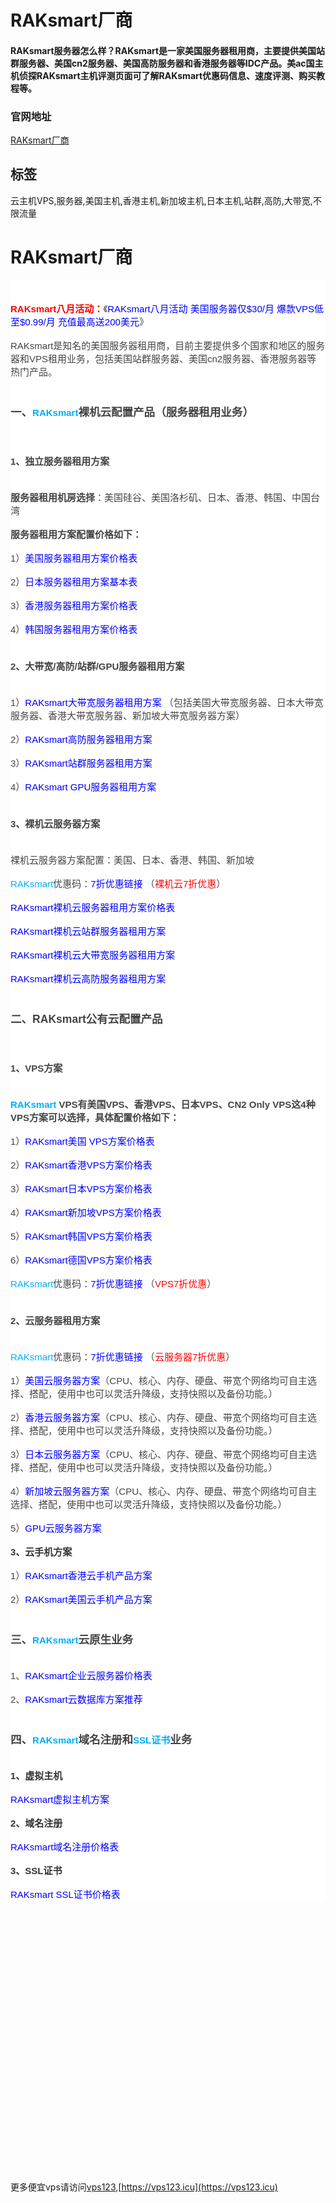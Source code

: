 # RAKsmart厂商

#### RAKsmart服务器怎么样？RAKsmart是一家美国服务器租用商，主要提供美国站群服务器、美国cn2服务器、美国高防服务器和香港服务器等IDC产品。美ac国主机侦探RAKsmart主机评测页面可了解RAKsmart优惠码信息、速度评测、购买教程等。

### 官网地址

[RAKsmart厂商](https://billing.raksmart.com/whmcs/aff.php?aff=7650)

## 标签

云主机VPS,服务器,美国主机,香港主机,新加坡主机,日本主机,站群,高防,大带宽,不限流量



<h1>RAKsmart厂商</h1><div class="host_p_text" style="-webkit-text-stroke-width:0px;background-color:rgb(255, 255, 255);border-width:0px;box-sizing:border-box;color:rgb(68, 68, 68);font-family:Arial, &quot;PingFang SC&quot;, &quot;Microsoft YaHei&quot;, sans-serif;font-size:15px;font-style:normal;font-variant-caps:normal;font-variant-ligatures:normal;font-weight:400;letter-spacing:normal;margin:0px;orphans:2;outline:0px;overflow-wrap:break-word;padding:0px;text-align:start;text-decoration-color:initial;text-decoration-style:initial;text-decoration-thickness:initial;text-indent:0px;text-transform:none;vertical-align:baseline;white-space:normal;widows:2;word-spacing:0px;"><p style="background-color:transparent;border-width:0px;box-sizing:border-box;font-size:15px;margin:0px;outline:0px;overflow-wrap:break-word;padding:0px;vertical-align:baseline;">&nbsp;</p><p style="background-color:transparent;border-width:0px;box-sizing:border-box;font-size:15px;margin:0px;outline:0px;overflow-wrap:break-word;padding:0px;vertical-align:baseline;">&nbsp;</p><p style="background-color:transparent;border-width:0px;box-sizing:border-box;font-size:15px;margin:0px;outline:0px;overflow-wrap:break-word;padding:0px;vertical-align:baseline;"><a class="addclick" style="background-color:transparent;box-sizing:border-box;color:rgb(0, 174, 255);cursor:pointer;font-size:15px;margin:0px;padding:0px;text-decoration:none;vertical-align:baseline;" href="https://go.idcspy.com/www.raksmart.com/" target="_blank" rel="noopener referrer"><span style="background-color:transparent;color:rgb(255,0,0);font-size:15px;"><span style="border-width:0px;box-sizing:border-box;margin:0px;outline:0px;overflow-wrap:break-word;padding:0px;vertical-align:baseline;"><strong style="background-color:transparent;border-width:0px;box-sizing:border-box;font-size:15px;margin:0px;outline:0px;overflow-wrap:break-word;padding:0px;vertical-align:baseline;">RAKsmart</strong></span></span></a><span style="background-color:transparent;color:rgb(255,0,0);font-size:15px;"><span style="border-width:0px;box-sizing:border-box;margin:0px;outline:0px;overflow-wrap:break-word;padding:0px;vertical-align:baseline;"><strong style="background-color:transparent;border-width:0px;box-sizing:border-box;font-size:15px;margin:0px;outline:0px;overflow-wrap:break-word;padding:0px;vertical-align:baseline;">八月活动：</strong></span></span>《<a style="background-color:transparent;box-sizing:border-box;color:rgb(0, 0, 255);cursor:pointer;font-size:15px;margin:0px;padding:0px;text-decoration:none;vertical-align:baseline;" href="https://www.idcspy.com/94880.html" target="_self" rel="noopener referrer"><span style="background-color:transparent;color:rgb(0,0,255);font-size:15px;"><span style="border-width:0px;box-sizing:border-box;margin:0px;outline:0px;overflow-wrap:break-word;padding:0px;vertical-align:baseline;">RAKsmart八月活动 美国服务器仅$30/月 爆款VPS低至$0.99/月 充值最高送200美元</span></span></a>》</p><p style="background-color:transparent;border-width:0px;box-sizing:border-box;font-size:15px;margin:0px;outline:0px;overflow-wrap:break-word;padding:0px;vertical-align:baseline;">&nbsp;</p><p style="background-color:transparent;border-width:0px;box-sizing:border-box;font-size:15px;margin:0px;outline:0px;overflow-wrap:break-word;padding:0px;vertical-align:baseline;">RAKsmart是知名的美国服务器租用商，目前主要提供多个国家和地区的服务器和VPS租用业务，包括美国站群服务器、美国cn2服务器、香港服务器等热门产品。</p><p style="background-color:transparent;border-width:0px;box-sizing:border-box;font-size:15px;margin:0px;outline:0px;overflow-wrap:break-word;padding:0px;vertical-align:baseline;">&nbsp;</p><h3 style="margin-left:0px;"><strong>一、</strong><a class="addclick" style="background-color:transparent;box-sizing:border-box;color:rgb(0, 174, 255);cursor:pointer;font-size:15px;margin:0px;padding:0px;text-decoration:none;vertical-align:baseline;" href="https://go.idcspy.com/www.raksmart.com/" target="_blank" rel="noopener referrer"><strong>RAKsmart</strong></a><strong>裸机云配置产品（服务器租用业务）</strong></h3><p style="background-color:transparent;border-width:0px;box-sizing:border-box;font-size:15px;margin:0px;outline:0px;overflow-wrap:break-word;padding:0px;vertical-align:baseline;">&nbsp;</p><h4 style="margin-left:0px;"><strong>1、独立服务器租用方案</strong></h4><p style="background-color:transparent;border-width:0px;box-sizing:border-box;font-size:15px;margin:0px;outline:0px;overflow-wrap:break-word;padding:0px;vertical-align:baseline;">&nbsp;</p><p style="background-color:transparent;border-width:0px;box-sizing:border-box;font-size:15px;margin:0px;outline:0px;overflow-wrap:break-word;padding:0px;vertical-align:baseline;"><strong style="background-color:transparent;border-width:0px;box-sizing:border-box;font-size:15px;margin:0px;outline:0px;overflow-wrap:break-word;padding:0px;vertical-align:baseline;">服务器租用机房选择</strong>：美国硅谷、美国洛杉矶、日本、香港、韩国、中国台湾</p><p style="background-color:transparent;border-width:0px;box-sizing:border-box;font-size:15px;margin:0px;outline:0px;overflow-wrap:break-word;padding:0px;vertical-align:baseline;">&nbsp;</p><p style="background-color:transparent;border-width:0px;box-sizing:border-box;font-size:15px;margin:0px;outline:0px;overflow-wrap:break-word;padding:0px;vertical-align:baseline;"><strong style="background-color:transparent;border-width:0px;box-sizing:border-box;font-size:15px;margin:0px;outline:0px;overflow-wrap:break-word;padding:0px;vertical-align:baseline;">服务器租用方案配置价格如下：</strong></p><p style="background-color:transparent;border-width:0px;box-sizing:border-box;font-size:15px;margin:0px;outline:0px;overflow-wrap:break-word;padding:0px;vertical-align:baseline;">&nbsp;</p><p style="background-color:transparent;border-width:0px;box-sizing:border-box;font-size:15px;margin:0px;outline:0px;overflow-wrap:break-word;padding:0px;vertical-align:baseline;">1）<a style="background-color:transparent;box-sizing:border-box;color:rgb(0, 0, 255);cursor:pointer;font-size:15px;margin:0px;padding:0px;text-decoration:none;vertical-align:baseline;" href="https://raksmart.idcspy.com/4614" target="_blank" rel="noopener referrer"><span style="background-color:transparent;color:rgb(0,0,255);font-size:15px;"><span style="border-width:0px;box-sizing:border-box;margin:0px;outline:0px;overflow-wrap:break-word;padding:0px;vertical-align:baseline;">美国服务器租用方案价格表</span></span></a></p><p style="background-color:transparent;border-width:0px;box-sizing:border-box;font-size:15px;margin:0px;outline:0px;overflow-wrap:break-word;padding:0px;vertical-align:baseline;">&nbsp;</p><p style="background-color:transparent;border-width:0px;box-sizing:border-box;font-size:15px;margin:0px;outline:0px;overflow-wrap:break-word;padding:0px;vertical-align:baseline;">2）<a style="background-color:transparent;box-sizing:border-box;color:rgb(0, 0, 255);cursor:pointer;font-size:15px;margin:0px;padding:0px;text-decoration:none;vertical-align:baseline;" href="https://raksmart.idcspy.com/4646" target="_blank" rel="noopener referrer"><span style="background-color:transparent;color:rgb(0,0,255);font-size:15px;"><span style="border-width:0px;box-sizing:border-box;margin:0px;outline:0px;overflow-wrap:break-word;padding:0px;vertical-align:baseline;">日本服务器租用方案基本表</span></span></a></p><p style="background-color:transparent;border-width:0px;box-sizing:border-box;font-size:15px;margin:0px;outline:0px;overflow-wrap:break-word;padding:0px;vertical-align:baseline;">&nbsp;</p><p style="background-color:transparent;border-width:0px;box-sizing:border-box;font-size:15px;margin:0px;outline:0px;overflow-wrap:break-word;padding:0px;vertical-align:baseline;">3）<a style="background-color:transparent;box-sizing:border-box;color:rgb(0, 0, 255);cursor:pointer;font-size:15px;margin:0px;padding:0px;text-decoration:none;vertical-align:baseline;" href="https://raksmart.idcspy.com/4640" target="_blank" rel="noopener referrer"><span style="background-color:transparent;color:rgb(0,0,255);font-size:15px;"><span style="border-width:0px;box-sizing:border-box;margin:0px;outline:0px;overflow-wrap:break-word;padding:0px;vertical-align:baseline;">香港服务器租用方案价格表</span></span></a><span style="background-color:transparent;color:rgb(0,0,255);font-size:15px;"><span style="border-width:0px;box-sizing:border-box;margin:0px;outline:0px;overflow-wrap:break-word;padding:0px;vertical-align:baseline;">&nbsp;</span></span></p><p style="background-color:transparent;border-width:0px;box-sizing:border-box;font-size:15px;margin:0px;outline:0px;overflow-wrap:break-word;padding:0px;vertical-align:baseline;">&nbsp;</p><p style="background-color:transparent;border-width:0px;box-sizing:border-box;font-size:15px;margin:0px;outline:0px;overflow-wrap:break-word;padding:0px;vertical-align:baseline;">4）<a style="background-color:transparent;box-sizing:border-box;color:rgb(0, 0, 255);cursor:pointer;font-size:15px;margin:0px;padding:0px;text-decoration:none;vertical-align:baseline;" href="https://raksmart.idcspy.com/4823" target="_blank" rel="noopener referrer"><span style="background-color:transparent;color:rgb(0,0,255);font-size:15px;"><span style="border-width:0px;box-sizing:border-box;margin:0px;outline:0px;overflow-wrap:break-word;padding:0px;vertical-align:baseline;">韩国服务器租用方案价格表</span></span></a></p><p style="background-color:transparent;border-width:0px;box-sizing:border-box;font-size:15px;margin:0px;outline:0px;overflow-wrap:break-word;padding:0px;vertical-align:baseline;">&nbsp;</p><h4 style="margin-left:0px;"><strong>2、大带宽/高防/站群/GPU服务器租用方案</strong></h4><p style="background-color:transparent;border-width:0px;box-sizing:border-box;font-size:15px;margin:0px;outline:0px;overflow-wrap:break-word;padding:0px;vertical-align:baseline;">&nbsp;</p><p style="background-color:transparent;border-width:0px;box-sizing:border-box;font-size:15px;margin:0px;outline:0px;overflow-wrap:break-word;padding:0px;vertical-align:baseline;">1）<a style="background-color:transparent;box-sizing:border-box;color:rgb(0, 0, 255);cursor:pointer;font-size:15px;margin:0px;padding:0px;text-decoration:none;vertical-align:baseline;" href="https://raksmart.idcspy.com/5156" target="_blank" rel="noopener referrer"><span style="background-color:transparent;color:rgb(0,0,255);font-size:15px;"><span style="border-width:0px;box-sizing:border-box;margin:0px;outline:0px;overflow-wrap:break-word;padding:0px;vertical-align:baseline;">RAKsmart大带宽服务器租用方案</span></span></a> （包括美国大带宽服务器、日本大带宽服务器、香港大带宽服务器、新加坡大带宽服务器方案）</p><p style="background-color:transparent;border-width:0px;box-sizing:border-box;font-size:15px;margin:0px;outline:0px;overflow-wrap:break-word;padding:0px;vertical-align:baseline;">&nbsp;</p><p style="background-color:transparent;border-width:0px;box-sizing:border-box;font-size:15px;margin:0px;outline:0px;overflow-wrap:break-word;padding:0px;vertical-align:baseline;">2）<a style="background-color:transparent;box-sizing:border-box;color:rgb(0, 0, 255);cursor:pointer;font-size:15px;margin:0px;padding:0px;text-decoration:none;vertical-align:baseline;" href="https://www.idcspy.com/64935.html" target="_self" rel="noopener referrer"><span style="background-color:transparent;color:rgb(0,0,255);font-size:15px;"><span style="border-width:0px;box-sizing:border-box;margin:0px;outline:0px;overflow-wrap:break-word;padding:0px;vertical-align:baseline;">RAKsmart高防服务器租用方案&nbsp;</span></span></a></p><p style="background-color:transparent;border-width:0px;box-sizing:border-box;font-size:15px;margin:0px;outline:0px;overflow-wrap:break-word;padding:0px;vertical-align:baseline;">&nbsp;</p><p style="background-color:transparent;border-width:0px;box-sizing:border-box;font-size:15px;margin:0px;outline:0px;overflow-wrap:break-word;padding:0px;vertical-align:baseline;">3）<a style="background-color:transparent;box-sizing:border-box;color:rgb(0, 0, 255);cursor:pointer;font-size:15px;margin:0px;padding:0px;text-decoration:none;vertical-align:baseline;" href="https://raksmart.idcspy.com/8113" target="_blank" rel="noopener referrer"><span style="background-color:transparent;color:rgb(0,0,255);font-size:15px;"><span style="border-width:0px;box-sizing:border-box;margin:0px;outline:0px;overflow-wrap:break-word;padding:0px;vertical-align:baseline;">RAKsmart站群服务器租用方案</span></span></a></p><p style="background-color:transparent;border-width:0px;box-sizing:border-box;font-size:15px;margin:0px;outline:0px;overflow-wrap:break-word;padding:0px;vertical-align:baseline;">&nbsp;</p><p style="background-color:transparent;border-width:0px;box-sizing:border-box;font-size:15px;margin:0px;outline:0px;overflow-wrap:break-word;padding:0px;vertical-align:baseline;">4）<a style="background-color:transparent;box-sizing:border-box;color:rgb(0, 0, 255);cursor:pointer;font-size:15px;margin:0px;padding:0px;text-decoration:none;vertical-align:baseline;" href="https://raksmart.idcspy.com/7993" target="_blank" rel="noopener referrer"><span style="background-color:transparent;color:rgb(0,0,255);font-size:15px;"><span style="border-width:0px;box-sizing:border-box;margin:0px;outline:0px;overflow-wrap:break-word;padding:0px;vertical-align:baseline;">RAKsmart GPU服务器租用方案</span></span></a></p><p style="background-color:transparent;border-width:0px;box-sizing:border-box;font-size:15px;margin:0px;outline:0px;overflow-wrap:break-word;padding:0px;vertical-align:baseline;">&nbsp;</p><h4 style="margin-left:0px;"><strong>3、裸机云服务器方案</strong></h4><p style="background-color:transparent;border-width:0px;box-sizing:border-box;font-size:15px;margin:0px;outline:0px;overflow-wrap:break-word;padding:0px;vertical-align:baseline;">&nbsp;</p><p style="background-color:transparent;border-width:0px;box-sizing:border-box;font-size:15px;margin:0px;outline:0px;overflow-wrap:break-word;padding:0px;vertical-align:baseline;">裸机云服务器方案配置：美国、日本、香港、韩国、新加坡</p><p style="background-color:transparent;border-width:0px;box-sizing:border-box;font-size:15px;margin:0px;outline:0px;overflow-wrap:break-word;padding:0px;vertical-align:baseline;">&nbsp;</p><p style="background-color:transparent;border-width:0px;box-sizing:border-box;font-size:15px;margin:0px;outline:0px;overflow-wrap:break-word;padding:0px;vertical-align:baseline;"><a class="addclick" style="background-color:transparent;box-sizing:border-box;color:rgb(0, 174, 255);cursor:pointer;font-size:15px;margin:0px;padding:0px;text-decoration:none;vertical-align:baseline;" href="https://go.idcspy.com/www.raksmart.com/" target="_blank" rel="noopener referrer">RAKsmart</a>优惠码：<a style="background-color:transparent;box-sizing:border-box;color:rgb(0, 0, 255);cursor:pointer;font-size:15px;margin:0px;padding:0px;text-decoration:none;vertical-align:baseline;" href="https://go.idcspy.com/www.raksmart.com/" target="_blank" rel="noopener referrer"><span style="background-color:transparent;color:rgb(0,0,255);font-size:15px;"><span style="border-width:0px;box-sizing:border-box;margin:0px;outline:0px;overflow-wrap:break-word;padding:0px;vertical-align:baseline;">7折优惠链接</span></span></a> （<span style="background-color:transparent;color:rgb(255,0,0);font-size:15px;"><span style="border-width:0px;box-sizing:border-box;margin:0px;outline:0px;overflow-wrap:break-word;padding:0px;vertical-align:baseline;">裸机云7折优惠</span></span>）</p><p style="background-color:transparent;border-width:0px;box-sizing:border-box;font-size:15px;margin:0px;outline:0px;overflow-wrap:break-word;padding:0px;vertical-align:baseline;">&nbsp;</p><p style="background-color:transparent;border-width:0px;box-sizing:border-box;font-size:15px;margin:0px;outline:0px;overflow-wrap:break-word;padding:0px;vertical-align:baseline;"><a style="background-color:transparent;box-sizing:border-box;color:rgb(0, 0, 255);cursor:pointer;font-size:15px;margin:0px;padding:0px;text-decoration:none;vertical-align:baseline;" href="https://raksmart.idcspy.com/6708" target="_blank" rel="noopener referrer"><span style="background-color:transparent;color:rgb(0,0,255);font-size:15px;"><span style="border-width:0px;box-sizing:border-box;margin:0px;outline:0px;overflow-wrap:break-word;padding:0px;vertical-align:baseline;">RAKsmart裸机云服务器租用方案价格表</span></span></a></p><p style="background-color:transparent;border-width:0px;box-sizing:border-box;font-size:15px;margin:0px;outline:0px;overflow-wrap:break-word;padding:0px;vertical-align:baseline;">&nbsp;</p><p style="background-color:transparent;border-width:0px;box-sizing:border-box;font-size:15px;margin:0px;outline:0px;overflow-wrap:break-word;padding:0px;vertical-align:baseline;"><a style="background-color:transparent;box-sizing:border-box;color:rgb(0, 0, 255);cursor:pointer;font-size:15px;margin:0px;padding:0px;text-decoration:none;vertical-align:baseline;" href="https://raksmart.idcspy.com/7775" target="_blank" rel="noopener referrer"><span style="background-color:transparent;color:rgb(0,0,255);font-size:15px;"><span style="border-width:0px;box-sizing:border-box;margin:0px;outline:0px;overflow-wrap:break-word;padding:0px;vertical-align:baseline;">RAKsmart裸机云站群服务器租用方案</span></span></a></p><p style="background-color:transparent;border-width:0px;box-sizing:border-box;font-size:15px;margin:0px;outline:0px;overflow-wrap:break-word;padding:0px;vertical-align:baseline;">&nbsp;</p><p style="background-color:transparent;border-width:0px;box-sizing:border-box;font-size:15px;margin:0px;outline:0px;overflow-wrap:break-word;padding:0px;vertical-align:baseline;"><a style="background-color:transparent;box-sizing:border-box;color:rgb(0, 0, 255);cursor:pointer;font-size:15px;margin:0px;padding:0px;text-decoration:none;vertical-align:baseline;" href="https://raksmart.idcspy.com/7996" target="_blank" rel="noopener referrer"><span style="background-color:transparent;color:rgb(0,0,255);font-size:15px;"><span style="border-width:0px;box-sizing:border-box;margin:0px;outline:0px;overflow-wrap:break-word;padding:0px;vertical-align:baseline;">RAKsmart裸机云大带宽服务器租用方案</span></span></a></p><p style="background-color:transparent;border-width:0px;box-sizing:border-box;font-size:15px;margin:0px;outline:0px;overflow-wrap:break-word;padding:0px;vertical-align:baseline;">&nbsp;</p><p style="background-color:transparent;border-width:0px;box-sizing:border-box;font-size:15px;margin:0px;outline:0px;overflow-wrap:break-word;padding:0px;vertical-align:baseline;"><a style="background-color:transparent;box-sizing:border-box;color:rgb(51, 51, 51);cursor:pointer;font-size:15px;margin:0px;padding:0px;text-decoration:none;vertical-align:baseline;" href="https://raksmart.idcspy.com/9027" target="_blank" rel="noopener referrer"><span style="background-color:transparent;color:rgb(0,0,255);font-size:15px;"><span style="border-width:0px;box-sizing:border-box;margin:0px;outline:0px;overflow-wrap:break-word;padding:0px;vertical-align:baseline;">RAKsmart裸机云高防服务器租用方案</span></span></a></p><p style="background-color:transparent;border-width:0px;box-sizing:border-box;font-size:15px;margin:0px;outline:0px;overflow-wrap:break-word;padding:0px;vertical-align:baseline;">&nbsp;</p><h3 style="margin-left:0px;"><strong>二、RAKsmart公有云配置产品</strong></h3><p style="background-color:transparent;border-width:0px;box-sizing:border-box;font-size:15px;margin:0px;outline:0px;overflow-wrap:break-word;padding:0px;vertical-align:baseline;">&nbsp;</p><h4 style="margin-left:0px;"><strong>1、VPS方案</strong></h4><p style="background-color:transparent;border-width:0px;box-sizing:border-box;font-size:15px;margin:0px;outline:0px;overflow-wrap:break-word;padding:0px;vertical-align:baseline;">&nbsp;</p><p style="background-color:transparent;border-width:0px;box-sizing:border-box;font-size:15px;margin:0px;outline:0px;overflow-wrap:break-word;padding:0px;vertical-align:baseline;"><a class="addclick" style="background-color:transparent;box-sizing:border-box;color:rgb(0, 174, 255);cursor:pointer;font-size:15px;margin:0px;padding:0px;text-decoration:none;vertical-align:baseline;" href="https://go.idcspy.com/www.raksmart.com/" target="_blank" rel="noopener referrer"><strong style="background-color:transparent;border-width:0px;box-sizing:border-box;font-size:15px;margin:0px;outline:0px;overflow-wrap:break-word;padding:0px;vertical-align:baseline;">RAKsmart</strong></a><strong style="background-color:transparent;border-width:0px;box-sizing:border-box;font-size:15px;margin:0px;outline:0px;overflow-wrap:break-word;padding:0px;vertical-align:baseline;"> VPS有美国VPS、香港VPS、日本VPS、CN2 Only VPS这4种VPS方案可以选择，具体配置价格如下：</strong></p><p style="background-color:transparent;border-width:0px;box-sizing:border-box;font-size:15px;margin:0px;outline:0px;overflow-wrap:break-word;padding:0px;vertical-align:baseline;">&nbsp;</p><p style="background-color:transparent;border-width:0px;box-sizing:border-box;font-size:15px;margin:0px;outline:0px;overflow-wrap:break-word;padding:0px;vertical-align:baseline;">1）<a style="background-color:transparent;box-sizing:border-box;color:rgb(0, 0, 255);cursor:pointer;font-size:15px;margin:0px;padding:0px;text-decoration:none;vertical-align:baseline;" href="https://raksmart.idcspy.com/212" target="_blank" rel="noopener referrer"><span style="background-color:transparent;color:rgb(0,0,255);font-size:15px;"><span style="border-width:0px;box-sizing:border-box;margin:0px;outline:0px;overflow-wrap:break-word;padding:0px;vertical-align:baseline;">RAKsmart美国 VPS方案价格表</span></span></a></p><p style="background-color:transparent;border-width:0px;box-sizing:border-box;font-size:15px;margin:0px;outline:0px;overflow-wrap:break-word;padding:0px;vertical-align:baseline;">&nbsp;</p><p style="background-color:transparent;border-width:0px;box-sizing:border-box;font-size:15px;margin:0px;outline:0px;overflow-wrap:break-word;padding:0px;vertical-align:baseline;">2）<a style="background-color:transparent;box-sizing:border-box;color:rgb(0, 0, 255);cursor:pointer;font-size:15px;margin:0px;padding:0px;text-decoration:none;vertical-align:baseline;" href="https://raksmart.idcspy.com/202" target="_blank" rel="noopener referrer"><span style="background-color:transparent;color:rgb(0,0,255);font-size:15px;"><span style="border-width:0px;box-sizing:border-box;margin:0px;outline:0px;overflow-wrap:break-word;padding:0px;vertical-align:baseline;">RAKsmart香港VPS方案价格表</span></span></a></p><p style="background-color:transparent;border-width:0px;box-sizing:border-box;font-size:15px;margin:0px;outline:0px;overflow-wrap:break-word;padding:0px;vertical-align:baseline;">&nbsp;</p><p style="background-color:transparent;border-width:0px;box-sizing:border-box;font-size:15px;margin:0px;outline:0px;overflow-wrap:break-word;padding:0px;vertical-align:baseline;">3）<a style="background-color:transparent;box-sizing:border-box;color:rgb(0, 0, 255);cursor:pointer;font-size:15px;margin:0px;padding:0px;text-decoration:none;vertical-align:baseline;" href="https://raksmart.idcspy.com/4856" target="_blank" rel="noopener referrer"><span style="background-color:transparent;color:rgb(0,0,255);font-size:15px;"><span style="border-width:0px;box-sizing:border-box;margin:0px;outline:0px;overflow-wrap:break-word;padding:0px;vertical-align:baseline;">RAKsmart日本VPS方案价格表</span></span></a></p><p style="background-color:transparent;border-width:0px;box-sizing:border-box;font-size:15px;margin:0px;outline:0px;overflow-wrap:break-word;padding:0px;vertical-align:baseline;">&nbsp;</p><p style="background-color:transparent;border-width:0px;box-sizing:border-box;font-size:15px;margin:0px;outline:0px;overflow-wrap:break-word;padding:0px;vertical-align:baseline;">4）<a style="background-color:transparent;box-sizing:border-box;color:rgb(0, 0, 255);cursor:pointer;font-size:15px;margin:0px;padding:0px;text-decoration:none;vertical-align:baseline;" href="https://raksmart.idcspy.com/8096" target="_blank" rel="noopener referrer"><span style="background-color:transparent;color:rgb(0,0,255);font-size:15px;"><span style="border-width:0px;box-sizing:border-box;margin:0px;outline:0px;overflow-wrap:break-word;padding:0px;vertical-align:baseline;">RAKsmart新加坡VPS方案价格表</span></span></a></p><p style="background-color:transparent;border-width:0px;box-sizing:border-box;font-size:15px;margin:0px;outline:0px;overflow-wrap:break-word;padding:0px;vertical-align:baseline;">&nbsp;</p><p style="background-color:transparent;border-width:0px;box-sizing:border-box;font-size:15px;margin:0px;outline:0px;overflow-wrap:break-word;padding:0px;vertical-align:baseline;">5）<a style="background-color:transparent;box-sizing:border-box;color:rgb(51, 51, 51);cursor:pointer;font-size:15px;margin:0px;padding:0px;text-decoration:none;vertical-align:baseline;" href="https://raksmart.idcspy.com/5774" target="_blank" rel="noopener referrer"><span style="background-color:transparent;color:rgb(0,0,255);font-size:15px;"><span style="border-width:0px;box-sizing:border-box;margin:0px;outline:0px;overflow-wrap:break-word;padding:0px;vertical-align:baseline;">RAKsmart韩国VPS方案价格表</span></span></a></p><p style="background-color:transparent;border-width:0px;box-sizing:border-box;font-size:15px;margin:0px;outline:0px;overflow-wrap:break-word;padding:0px;vertical-align:baseline;">&nbsp;</p><p style="background-color:transparent;border-width:0px;box-sizing:border-box;font-size:15px;margin:0px;outline:0px;overflow-wrap:break-word;padding:0px;vertical-align:baseline;">6）<a style="background-color:transparent;box-sizing:border-box;color:rgb(51, 51, 51);cursor:pointer;font-size:15px;margin:0px;padding:0px;text-decoration:none;vertical-align:baseline;" href="https://raksmart.idcspy.com/8253" target="_blank" rel="noopener referrer"><span style="background-color:transparent;color:rgb(0,0,255);font-size:15px;"><span style="border-width:0px;box-sizing:border-box;margin:0px;outline:0px;overflow-wrap:break-word;padding:0px;vertical-align:baseline;">RAKsmart德国VPS方案价格表</span></span></a></p><p style="background-color:transparent;border-width:0px;box-sizing:border-box;font-size:15px;margin:0px;outline:0px;overflow-wrap:break-word;padding:0px;vertical-align:baseline;">&nbsp;</p><p style="background-color:transparent;border-width:0px;box-sizing:border-box;font-size:15px;margin:0px;outline:0px;overflow-wrap:break-word;padding:0px;vertical-align:baseline;"><a class="addclick" style="background-color:transparent;box-sizing:border-box;color:rgb(0, 174, 255);cursor:pointer;font-size:15px;margin:0px;padding:0px;text-decoration:none;vertical-align:baseline;" href="https://go.idcspy.com/www.raksmart.com/" target="_blank" rel="noopener referrer">RAKsmart</a>优惠码：<a style="background-color:transparent;box-sizing:border-box;color:rgb(0, 0, 255);cursor:pointer;font-size:15px;margin:0px;padding:0px;text-decoration:none;vertical-align:baseline;" href="https://go.idcspy.com/www.raksmart.com/" target="_blank" rel="noopener referrer"><span style="background-color:transparent;color:rgb(0,0,255);font-size:15px;"><span style="border-width:0px;box-sizing:border-box;margin:0px;outline:0px;overflow-wrap:break-word;padding:0px;vertical-align:baseline;">7折优惠链接</span></span></a> （<span style="background-color:transparent;color:rgb(255,0,0);font-size:15px;"><span style="border-width:0px;box-sizing:border-box;margin:0px;outline:0px;overflow-wrap:break-word;padding:0px;vertical-align:baseline;">VPS7折优惠</span></span>）</p><p style="background-color:transparent;border-width:0px;box-sizing:border-box;font-size:15px;margin:0px;outline:0px;overflow-wrap:break-word;padding:0px;vertical-align:baseline;">&nbsp;</p><h4 style="margin-left:0px;"><strong>2、云服务器租用方案</strong></h4><p style="background-color:transparent;border-width:0px;box-sizing:border-box;font-size:15px;margin:0px;outline:0px;overflow-wrap:break-word;padding:0px;vertical-align:baseline;">&nbsp;</p><p style="background-color:transparent;border-width:0px;box-sizing:border-box;font-size:15px;margin:0px;outline:0px;overflow-wrap:break-word;padding:0px;vertical-align:baseline;"><a class="addclick" style="background-color:transparent;box-sizing:border-box;color:rgb(0, 174, 255);cursor:pointer;font-size:15px;margin:0px;padding:0px;text-decoration:none;vertical-align:baseline;" href="https://go.idcspy.com/www.raksmart.com/" target="_blank" rel="noopener referrer">RAKsmart</a>优惠码：<a style="background-color:transparent;box-sizing:border-box;color:rgb(0, 0, 255);cursor:pointer;font-size:15px;margin:0px;padding:0px;text-decoration:none;vertical-align:baseline;" href="https://go.idcspy.com/www.raksmart.com/" target="_blank" rel="noopener referrer"><span style="background-color:transparent;color:rgb(0,0,255);font-size:15px;"><span style="border-width:0px;box-sizing:border-box;margin:0px;outline:0px;overflow-wrap:break-word;padding:0px;vertical-align:baseline;">7折优惠链接</span></span></a> （<span style="background-color:transparent;color:rgb(255,0,0);font-size:15px;"><span style="border-width:0px;box-sizing:border-box;margin:0px;outline:0px;overflow-wrap:break-word;padding:0px;vertical-align:baseline;">云服务器7折优惠</span></span>）</p><p style="background-color:transparent;border-width:0px;box-sizing:border-box;font-size:15px;margin:0px;outline:0px;overflow-wrap:break-word;padding:0px;vertical-align:baseline;">&nbsp;</p><p style="background-color:transparent;border-width:0px;box-sizing:border-box;font-size:15px;margin:0px;outline:0px;overflow-wrap:break-word;padding:0px;vertical-align:baseline;">1）<a style="background-color:transparent;box-sizing:border-box;color:rgb(0, 0, 255);cursor:pointer;font-size:15px;margin:0px;padding:0px;text-decoration:none;vertical-align:baseline;" href="https://raksmart.idcspy.com/6126" target="_blank" rel="noopener referrer"><span style="background-color:transparent;color:rgb(0,0,255);font-size:15px;"><span style="border-width:0px;box-sizing:border-box;margin:0px;outline:0px;overflow-wrap:break-word;padding:0px;vertical-align:baseline;">美国云服务器方案</span></span></a>（CPU、核心、内存、硬盘、带宽个网络均可自主选择、搭配，使用中也可以灵活升降级，支持快照以及备份功能。）</p><p style="background-color:transparent;border-width:0px;box-sizing:border-box;font-size:15px;margin:0px;outline:0px;overflow-wrap:break-word;padding:0px;vertical-align:baseline;">&nbsp;</p><p style="background-color:transparent;border-width:0px;box-sizing:border-box;font-size:15px;margin:0px;outline:0px;overflow-wrap:break-word;padding:0px;vertical-align:baseline;">2）<a style="background-color:transparent;box-sizing:border-box;color:rgb(51, 51, 51);cursor:pointer;font-size:15px;margin:0px;padding:0px;text-decoration:none;vertical-align:baseline;" href="https://raksmart.idcspy.com/6505" target="_blank" rel="noopener referrer"><span style="background-color:transparent;color:rgb(0,0,255);font-size:15px;"><span style="border-width:0px;box-sizing:border-box;margin:0px;outline:0px;overflow-wrap:break-word;padding:0px;vertical-align:baseline;">香港云服务器方案</span></span></a>（CPU、核心、内存、硬盘、带宽个网络均可自主选择、搭配，使用中也可以灵活升降级，支持快照以及备份功能。）</p><p style="background-color:transparent;border-width:0px;box-sizing:border-box;font-size:15px;margin:0px;outline:0px;overflow-wrap:break-word;padding:0px;vertical-align:baseline;">&nbsp;</p><p style="background-color:transparent;border-width:0px;box-sizing:border-box;font-size:15px;margin:0px;outline:0px;overflow-wrap:break-word;padding:0px;vertical-align:baseline;">3）<a style="background-color:transparent;box-sizing:border-box;color:rgb(51, 51, 51);cursor:pointer;font-size:15px;margin:0px;padding:0px;text-decoration:none;vertical-align:baseline;" href="https://raksmart.idcspy.com/6798" target="_blank" rel="noopener referrer"><span style="background-color:transparent;color:rgb(0,0,255);font-size:15px;"><span style="border-width:0px;box-sizing:border-box;margin:0px;outline:0px;overflow-wrap:break-word;padding:0px;vertical-align:baseline;">日本云服务器方案</span></span></a>（CPU、核心、内存、硬盘、带宽个网络均可自主选择、搭配，使用中也可以灵活升降级，支持快照以及备份功能。）</p><p style="background-color:transparent;border-width:0px;box-sizing:border-box;font-size:15px;margin:0px;outline:0px;overflow-wrap:break-word;padding:0px;vertical-align:baseline;">&nbsp;</p><p style="background-color:transparent;border-width:0px;box-sizing:border-box;font-size:15px;margin:0px;outline:0px;overflow-wrap:break-word;padding:0px;vertical-align:baseline;">4）<a style="background-color:transparent;box-sizing:border-box;color:rgb(51, 51, 51);cursor:pointer;font-size:15px;margin:0px;padding:0px;text-decoration:none;vertical-align:baseline;" href="https://www.idcspy.com/raksmart-54098.html" target="_self" rel="noopener referrer"><span style="background-color:transparent;color:rgb(0,0,255);font-size:15px;"><span style="border-width:0px;box-sizing:border-box;margin:0px;outline:0px;overflow-wrap:break-word;padding:0px;vertical-align:baseline;">新加坡云服务器方案</span></span></a>（CPU、核心、内存、硬盘、带宽个网络均可自主选择、搭配，使用中也可以灵活升降级，支持快照以及备份功能。）</p><p style="background-color:transparent;border-width:0px;box-sizing:border-box;font-size:15px;margin:0px;outline:0px;overflow-wrap:break-word;padding:0px;vertical-align:baseline;">&nbsp;</p><p style="background-color:transparent;border-width:0px;box-sizing:border-box;font-size:15px;margin:0px;outline:0px;overflow-wrap:break-word;padding:0px;vertical-align:baseline;">5）<a style="background-color:transparent;box-sizing:border-box;color:rgb(0, 0, 255);cursor:pointer;font-size:15px;margin:0px;padding:0px;text-decoration:none;vertical-align:baseline;" href="https://raksmart.idcspy.com/9035" target="_blank" rel="noopener referrer"><span style="background-color:transparent;color:rgb(0,0,255);font-size:15px;"><span style="border-width:0px;box-sizing:border-box;margin:0px;outline:0px;overflow-wrap:break-word;padding:0px;vertical-align:baseline;">GPU云服务器方案</span></span></a></p><p style="background-color:transparent;border-width:0px;box-sizing:border-box;font-size:15px;margin:0px;outline:0px;overflow-wrap:break-word;padding:0px;vertical-align:baseline;">&nbsp;</p><h3 style="background-color:transparent;border-width:0px;box-sizing:border-box;color:rgb(51, 51, 51);font-family:Arial, &quot;PingFang SC&quot;, &quot;Microsoft YaHei&quot;, sans-serif;font-size:15px;margin:0px;outline:0px;overflow-wrap:break-word;padding:0px;vertical-align:baseline;"><strong>3、云手机方案</strong></h3><p style="background-color:transparent;border-width:0px;box-sizing:border-box;font-size:15px;margin:0px;outline:0px;overflow-wrap:break-word;padding:0px;vertical-align:baseline;">&nbsp;</p><p style="background-color:transparent;border-width:0px;box-sizing:border-box;font-size:15px;margin:0px;outline:0px;overflow-wrap:break-word;padding:0px;vertical-align:baseline;">1）<a style="background-color:transparent;box-sizing:border-box;color:rgb(0, 0, 255);cursor:pointer;font-size:15px;margin:0px;padding:0px;text-decoration:none;vertical-align:baseline;" href="https://raksmart.idcspy.com/7374" target="_blank" rel="noopener referrer"><span style="background-color:transparent;color:rgb(0,0,255);font-size:15px;"><span style="border-width:0px;box-sizing:border-box;margin:0px;outline:0px;overflow-wrap:break-word;padding:0px;vertical-align:baseline;">RAKsmart香港云手机产品方案</span></span></a></p><p style="background-color:transparent;border-width:0px;box-sizing:border-box;font-size:15px;margin:0px;outline:0px;overflow-wrap:break-word;padding:0px;vertical-align:baseline;">&nbsp;</p><p style="background-color:transparent;border-width:0px;box-sizing:border-box;font-size:15px;margin:0px;outline:0px;overflow-wrap:break-word;padding:0px;vertical-align:baseline;">2）<a style="background-color:transparent;box-sizing:border-box;color:rgb(0, 0, 255);cursor:pointer;font-size:15px;margin:0px;padding:0px;text-decoration:none;vertical-align:baseline;" href="https://raksmart.idcspy.com/8208" target="_blank" rel="noopener referrer"><span style="background-color:transparent;color:rgb(0,0,255);font-size:15px;"><span style="border-width:0px;box-sizing:border-box;margin:0px;outline:0px;overflow-wrap:break-word;padding:0px;vertical-align:baseline;">RAKsmart美国云手机产品方案</span></span></a></p><p style="background-color:transparent;border-width:0px;box-sizing:border-box;font-size:15px;margin:0px;outline:0px;overflow-wrap:break-word;padding:0px;vertical-align:baseline;">&nbsp;</p><h3 style="margin-left:0px;"><strong>三、</strong><a class="addclick" style="background-color:transparent;box-sizing:border-box;color:rgb(0, 174, 255);cursor:pointer;font-size:15px;margin:0px;padding:0px;text-decoration:none;vertical-align:baseline;" href="https://go.idcspy.com/www.raksmart.com/" target="_blank" rel="noopener referrer"><strong>RAKsmart</strong></a><strong>云原生业务</strong></h3><p style="background-color:transparent;border-width:0px;box-sizing:border-box;font-size:15px;margin:0px;outline:0px;overflow-wrap:break-word;padding:0px;vertical-align:baseline;">&nbsp;</p><p style="background-color:transparent;border-width:0px;box-sizing:border-box;font-size:15px;margin:0px;outline:0px;overflow-wrap:break-word;padding:0px;vertical-align:baseline;">1、<a style="background-color:transparent;box-sizing:border-box;color:rgb(0, 0, 255);cursor:pointer;font-size:15px;margin:0px;padding:0px;text-decoration:none;vertical-align:baseline;" href="https://www.idcspy.com/61044.html" target="_self" rel="noopener referrer"><span style="background-color:transparent;color:rgb(0,0,255);font-size:15px;"><span style="border-width:0px;box-sizing:border-box;margin:0px;outline:0px;overflow-wrap:break-word;padding:0px;vertical-align:baseline;">RAKsmart企业云服务器价格表</span></span></a></p><p style="background-color:transparent;border-width:0px;box-sizing:border-box;font-size:15px;margin:0px;outline:0px;overflow-wrap:break-word;padding:0px;vertical-align:baseline;">&nbsp;</p><p style="background-color:transparent;border-width:0px;box-sizing:border-box;font-size:15px;margin:0px;outline:0px;overflow-wrap:break-word;padding:0px;vertical-align:baseline;">2、<a style="background-color:transparent;box-sizing:border-box;color:rgb(0, 0, 255);cursor:pointer;font-size:15px;margin:0px;padding:0px;text-decoration:none;vertical-align:baseline;" href="https://www.idcspy.com/66577.html" target="_self" rel="noopener referrer"><span style="background-color:transparent;color:rgb(0,0,255);font-size:15px;"><span style="border-width:0px;box-sizing:border-box;margin:0px;outline:0px;overflow-wrap:break-word;padding:0px;vertical-align:baseline;">RAKsmart云数据库方案推荐</span></span></a></p><p style="background-color:transparent;border-width:0px;box-sizing:border-box;font-size:15px;margin:0px;outline:0px;overflow-wrap:break-word;padding:0px;vertical-align:baseline;">&nbsp;</p><h3 style="margin-left:0px;"><strong>四、</strong><a class="addclick" style="background-color:transparent;box-sizing:border-box;color:rgb(0, 174, 255);cursor:pointer;font-size:15px;margin:0px;padding:0px;text-decoration:none;vertical-align:baseline;" href="https://go.idcspy.com/www.raksmart.com/" target="_blank" rel="noopener referrer"><strong>RAKsmart</strong></a><strong>域名注册和</strong><a class="addclick" style="background-color:transparent;box-sizing:border-box;color:rgb(0, 174, 255);cursor:pointer;font-size:15px;margin:0px;padding:0px;text-decoration:none;vertical-align:baseline;" href="https://www.anxinssl.com/" target="_blank" rel="noopener referrer"><strong>SSL证书</strong></a><strong>业务</strong></h3><p style="background-color:transparent;border-width:0px;box-sizing:border-box;font-size:15px;margin:0px;outline:0px;overflow-wrap:break-word;padding:0px;vertical-align:baseline;">&nbsp;</p><h3 style="background-color:transparent;border-width:0px;box-sizing:border-box;color:rgb(51, 51, 51);font-family:Arial, &quot;PingFang SC&quot;, &quot;Microsoft YaHei&quot;, sans-serif;font-size:15px;margin:0px;outline:0px;overflow-wrap:break-word;padding:0px;vertical-align:baseline;"><strong>1、虚拟主机</strong></h3><p style="background-color:transparent;border-width:0px;box-sizing:border-box;font-size:15px;margin:0px;outline:0px;overflow-wrap:break-word;padding:0px;vertical-align:baseline;">&nbsp;</p><p style="background-color:transparent;border-width:0px;box-sizing:border-box;font-size:15px;margin:0px;outline:0px;overflow-wrap:break-word;padding:0px;vertical-align:baseline;"><a style="background-color:transparent;box-sizing:border-box;color:rgb(0, 0, 255);cursor:pointer;font-size:15px;margin:0px;padding:0px;text-decoration:none;vertical-align:baseline;" href="https://www.idcspy.com/raksmart-45428.html" target="_self" rel="noopener referrer"><span style="background-color:transparent;color:rgb(0,0,255);font-size:15px;"><span style="border-width:0px;box-sizing:border-box;margin:0px;outline:0px;overflow-wrap:break-word;padding:0px;vertical-align:baseline;">RAKsmart虚拟主机方案</span></span></a></p><p style="background-color:transparent;border-width:0px;box-sizing:border-box;font-size:15px;margin:0px;outline:0px;overflow-wrap:break-word;padding:0px;vertical-align:baseline;">&nbsp;</p><h3 style="background-color:transparent;border-width:0px;box-sizing:border-box;color:rgb(51, 51, 51);font-family:Arial, &quot;PingFang SC&quot;, &quot;Microsoft YaHei&quot;, sans-serif;font-size:15px;margin:0px;outline:0px;overflow-wrap:break-word;padding:0px;vertical-align:baseline;"><strong>2、域名注册</strong></h3><p style="background-color:transparent;border-width:0px;box-sizing:border-box;font-size:15px;margin:0px;outline:0px;overflow-wrap:break-word;padding:0px;vertical-align:baseline;">&nbsp;</p><p style="background-color:transparent;border-width:0px;box-sizing:border-box;font-size:15px;margin:0px;outline:0px;overflow-wrap:break-word;padding:0px;vertical-align:baseline;"><a style="background-color:transparent;box-sizing:border-box;color:rgb(0, 0, 255);cursor:pointer;font-size:15px;margin:0px;padding:0px;text-decoration:none;vertical-align:baseline;" href="https://www.idcspy.com/raksmart-55710.html" target="_self" rel="noopener referrer"><span style="background-color:transparent;color:rgb(0,0,255);font-size:15px;"><span style="border-width:0px;box-sizing:border-box;margin:0px;outline:0px;overflow-wrap:break-word;padding:0px;vertical-align:baseline;">RAKsmart域名注册价格表</span></span></a></p><p style="background-color:transparent;border-width:0px;box-sizing:border-box;font-size:15px;margin:0px;outline:0px;overflow-wrap:break-word;padding:0px;vertical-align:baseline;">&nbsp;</p><h3 style="background-color:transparent;border-width:0px;box-sizing:border-box;color:rgb(51, 51, 51);font-family:Arial, &quot;PingFang SC&quot;, &quot;Microsoft YaHei&quot;, sans-serif;font-size:15px;margin:0px;outline:0px;overflow-wrap:break-word;padding:0px;vertical-align:baseline;"><strong>3、SSL证书</strong></h3><p style="background-color:transparent;border-width:0px;box-sizing:border-box;font-size:15px;margin:0px;outline:0px;overflow-wrap:break-word;padding:0px;vertical-align:baseline;">&nbsp;</p><p class="entry-title" style="background-color:transparent;border-width:0px;box-sizing:border-box;font-size:15px;margin:0px;outline:0px;overflow-wrap:break-word;padding:0px;vertical-align:baseline;"><a style="background-color:transparent;box-sizing:border-box;color:rgb(0, 0, 255);cursor:pointer;font-size:15px;margin:0px;padding:0px;text-decoration:none;vertical-align:baseline;" href="https://raksmart.idcspy.com/7161" target="_blank" rel="noopener referrer"><span style="background-color:transparent;color:rgb(0,0,255);font-size:15px;"><span style="border-width:0px;box-sizing:border-box;margin:0px;outline:0px;overflow-wrap:break-word;padding:0px;vertical-align:baseline;">RAKsmart SSL证书价格表</span></span></a></p></div><p>&nbsp;</p><p>&nbsp;</p><p>&nbsp;</p><p>&nbsp;</p><p>&nbsp;</p><p>&nbsp;</p><p>&nbsp;</p><p>&nbsp;</p><p>&nbsp;</p><p>&nbsp;</p><p>&nbsp;</p><p>&nbsp;</p><p>&nbsp;</p><p>&nbsp;</p>

更多便宜vps请访问[vps123](https://vps123.icu),[https://vps123.icu](https://vps123.icu)